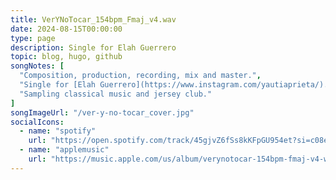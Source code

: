 ```yaml
---
title: VerYNoTocar_154bpm_Fmaj_v4.wav
date: 2024-08-15T00:00:00
type: page
description: Single for Elah Guerrero
topic: blog, hugo, github
songNotes: [
  "Composition, production, recording, mix and master.",
  "Single for [Elah Guerrero](https://www.instagram.com/yautiaprieta/).",
  "Sampling classical music and jersey club."
]
songImageUrl: "/ver-y-no-tocar_cover.jpg"
socialIcons:
  - name: "spotify"
    url: "https://open.spotify.com/track/45gjvZ6fSs8kKFpGU954et?si=c08ee59e97d446bc"
  - name: "applemusic"
    url: "https://music.apple.com/us/album/verynotocar-154bpm-fmaj-v4-wav-feat-juanddddiego/1762636359?i=1762636361"
---
```

